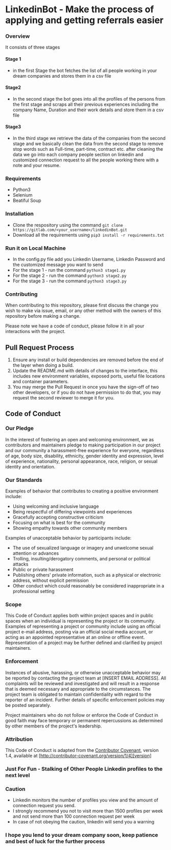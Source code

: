 # LinkedinBot - Make the process of applying and getting referrals easier


### Overview

It consists of three stages

#### Stage 1

- in the first Stage the bot fetches the list of all people working in your dream companies and stores them in a csv file

#### Stage2

- In the second stage the bot goes into all the profiles of the persons from the first stage and scraps all their previous experiences including the company Name, Duration and their work details and store them in a csv file

#### Stage3

- In the third stage we retrieve the data of the companies from the second stage and we basically clean the data from the second stage to remove stop words such as Full-time, part-time, contract etc. after cleaning the data we go into each company people section on linkedin and customized connection request to all the people working there with a note and your resume.

### Requirements

- Python3
- Selenium
- Beatiful Soup

### Installation

- Clone the respository using the command `git clone https://gitlab.com/<your_username>/linkedinBot.git`  
- Download all the requirements using `pip3 install -r requirements.txt`

### Run it on Local Machine

- In the config.py file add you Linkedin Username, Linkedin Password and the customized message you want to send
- For the stage 1 - run the command `python3 stage1.py`
- For the stage 2 - run the command `python3 stage2.py`
- For the stage 3 - run the command `python3 stage3.py`

### Contributing

When contributing to this repository, please first discuss the change you wish to make via issue,
email, or any other method with the owners of this repository before making a change.

Please note we have a code of conduct, please follow it in all your interactions with the project.

## Pull Request Process

1. Ensure any install or build dependencies are removed before the end of the layer when doing a
   build.
2. Update the README.md with details of changes to the interface, this includes new environment
   variables, exposed ports, useful file locations and container parameters.
3. You may merge the Pull Request in once you have the sign-off of two other developers, or if you
   do not have permission to do that, you may request the second reviewer to merge it for you.

## Code of Conduct

### Our Pledge

In the interest of fostering an open and welcoming environment, we as
contributors and maintainers pledge to making participation in our project and
our community a harassment-free experience for everyone, regardless of age, body
size, disability, ethnicity, gender identity and expression, level of experience,
nationality, personal appearance, race, religion, or sexual identity and
orientation.

### Our Standards

Examples of behavior that contributes to creating a positive environment
include:

* Using welcoming and inclusive language
* Being respectful of differing viewpoints and experiences
* Gracefully accepting constructive criticism
* Focusing on what is best for the community
* Showing empathy towards other community members

Examples of unacceptable behavior by participants include:

* The use of sexualized language or imagery and unwelcome sexual attention or
  advances
* Trolling, insulting/derogatory comments, and personal or political attacks
* Public or private harassment
* Publishing others' private information, such as a physical or electronic
  address, without explicit permission
* Other conduct which could reasonably be considered inappropriate in a
  professional setting

### Scope

This Code of Conduct applies both within project spaces and in public spaces
when an individual is representing the project or its community. Examples of
representing a project or community include using an official project e-mail
address, posting via an official social media account, or acting as an appointed
representative at an online or offline event. Representation of a project may be
further defined and clarified by project maintainers.

### Enforcement

Instances of abusive, harassing, or otherwise unacceptable behavior may be
reported by contacting the project team at [INSERT EMAIL ADDRESS]. All
complaints will be reviewed and investigated and will result in a response that
is deemed necessary and appropriate to the circumstances. The project team is
obligated to maintain confidentiality with regard to the reporter of an incident.
Further details of specific enforcement policies may be posted separately.

Project maintainers who do not follow or enforce the Code of Conduct in good
faith may face temporary or permanent repercussions as determined by other
members of the project's leadership.

### Attribution

This Code of Conduct is adapted from the [Contributor Covenant][homepage], version 1.4,
available at [http://contributor-covenant.org/version/1/4][version]

[homepage]: http://contributor-covenant.org

[version]: http://contributor-covenant.org/version/1/4/

### Just For Fun - Stalking of Other People Linkedin profiles to the next level

### Caution

- Linkedin monitors the number of profiles you view and the amount of connection request you send.
- I strongly recommend you not to visit more than 1500 profiles per week and not send more than 100 connection request per week
- In case of not obeying the caution, linkedin will send you a warning

### I hope you lend to your dream company soon, keep patience and best of luck for the further process

